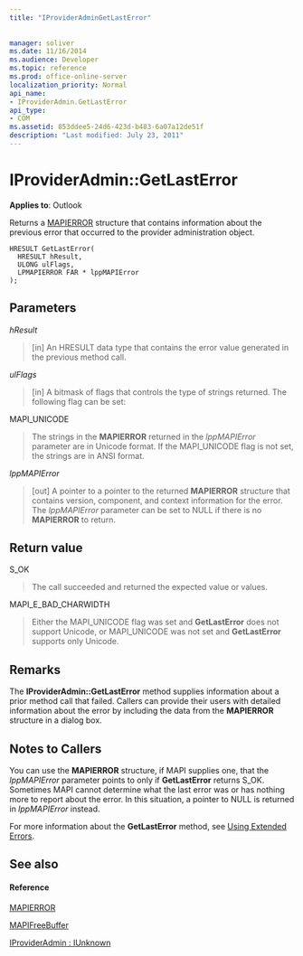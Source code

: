 ```yaml
---
title: "IProviderAdminGetLastError"
 
 
manager: soliver
ms.date: 11/16/2014
ms.audience: Developer
ms.topic: reference
ms.prod: office-online-server
localization_priority: Normal
api_name:
- IProviderAdmin.GetLastError
api_type:
- COM
ms.assetid: 853ddee5-24d6-423d-b483-6a07a12de51f
description: "Last modified: July 23, 2011"
---
```


# IProviderAdmin::GetLastError

  
  
**Applies to**: Outlook 
  
Returns a [MAPIERROR](mapierror.md) structure that contains information about the previous error that occurred to the provider administration object. 
  
```
HRESULT GetLastError(
  HRESULT hResult,
  ULONG ulFlags,
  LPMAPIERROR FAR * lppMAPIError
);
```

## Parameters

 _hResult_
  
> [in] An HRESULT data type that contains the error value generated in the previous method call.
    
 _ulFlags_
  
> [in] A bitmask of flags that controls the type of strings returned. The following flag can be set:
    
MAPI_UNICODE 
  
> The strings in the **MAPIERROR** returned in the  _lppMAPIError_ parameter are in Unicode format. If the MAPI_UNICODE flag is not set, the strings are in ANSI format. 
    
 _lppMAPIError_
  
> [out] A pointer to a pointer to the returned **MAPIERROR** structure that contains version, component, and context information for the error. The  _lppMAPIError_ parameter can be set to NULL if there is no **MAPIERROR** to return. 
    
## Return value

S_OK 
  
> The call succeeded and returned the expected value or values.
    
MAPI_E_BAD_CHARWIDTH 
  
> Either the MAPI_UNICODE flag was set and **GetLastError** does not support Unicode, or MAPI_UNICODE was not set and **GetLastError** supports only Unicode. 
    
## Remarks

The **IProviderAdmin::GetLastError** method supplies information about a prior method call that failed. Callers can provide their users with detailed information about the error by including the data from the **MAPIERROR** structure in a dialog box. 
  
## Notes to Callers

You can use the **MAPIERROR** structure, if MAPI supplies one, that the  _lppMAPIError_ parameter points to only if **GetLastError** returns S_OK. Sometimes MAPI cannot determine what the last error was or has nothing more to report about the error. In this situation, a pointer to NULL is returned in  _lppMAPIError_ instead. 
  
For more information about the **GetLastError** method, see [Using Extended Errors](mapi-extended-errors.md).
  
## See also

#### Reference

[MAPIERROR](mapierror.md)
  
[MAPIFreeBuffer](mapifreebuffer.md)
  
[IProviderAdmin : IUnknown](iprovideradminiunknown.md)


